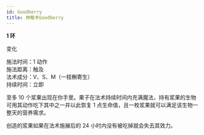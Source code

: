 ```yaml
---
id: Goodberry
title: 神莓术Goodberry
---
```


**1 环**

变化

施法时间：1 动作  
施法距离：触及  
法术成分：V、S、M（一枝槲寄生）  
持续时间：立即

至多 10 个浆果出现在你手里。果子在法术持续时间内充满魔法，持有浆果的生物可用其动作吃下其中之一并以此恢复
1 点生命值，且一枚浆果就可以满足该生物一整天的营养需求。

创造的浆果如果在法术施展后的 24 小时内没有被吃掉就会失去其效力。

